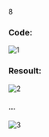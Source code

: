 8





### Code:
![1](https://user-images.githubusercontent.com/54048747/222346136-01ac1b8e-aac1-4fe4-8887-714b7393ac2f.JPG)

### Resoult:
![2](https://user-images.githubusercontent.com/54048747/222346672-40b4803c-6fad-4313-bffb-668d7e437278.JPG)

#### ...
![3](https://user-images.githubusercontent.com/54048747/222346757-7b42a1f4-6b22-47c1-b49d-89df8a9655ea.JPG)



